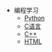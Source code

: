 * 编程学习
  * [Python](/docs/python/README.md)
  * [C语言](/docs/c/README.md)
  * [C++](/docs/cpp/README.md)
  * [HTML](/docs/html/README.md)



